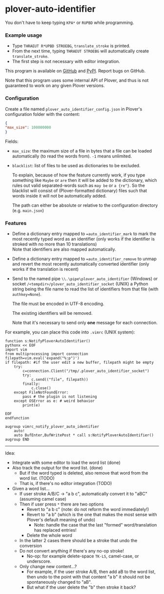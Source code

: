 # plover-auto-identifier
You don't have to keep typing `KPA*` or `RUPBD` while programming.

### Example usage

* Type `THRAEUT R*UPBD STROEBG`, `translate_stroke` is printed.
* From the next time, typing `THRAEUT STROEBG` will automatically create `translate_stroke`.
* The first step is not necessary with editor integration.

This program is available on [GitHub](https://github.com/user202729/plover_auto_identifier) 
and [PyPI](https://pypi.org/project/plover-auto-identifier/). Report bugs on GitHub.

Note that this program uses some internal API of Plover, and thus is not guaranteed to work
on any given Plover versions.

### Configuration

Create a file named `plover_auto_identifier_config.json` in Plover's configuration folder
with the content:

```json
{
"max_size": 100000000
}
```

Fields:

* `max_size`: the maximum size of a file in bytes that a file can be loaded automatically
(to read the words from). `-1` means unlimited.
* `blacklist`: list of files to be used as dictionaries to be excluded.

	To explain, because of how the feature currently work, if you type something like `Maybe` or `are` then it will be added
	to the dictionary, which rules out valid separated-words such as `may be` or `a {re^}`. So the blacklist
	will consist of (Plover-formatted dictionary) files such that words inside it will not be automatically added.

	The path can either be absolute or relative to the configuration directory (e.g. `main.json`)

### Features

* Define a dictionary entry mapped to `=auto_identifier_mark` to mark the most recently typed
word as an identifier
(only works if the identifier is stroked with no more than 10 translations)  
Note that identifiers are also mapped automatically.
* Define a dictionary entry mapped to `=auto_identifier_remove` to unmap and revert the most recently
automatically converted identifier (only works if the translation is recent)
* Send to the named pipe `\\.\pipe\plover_auto_identifier` (Windows) or
socket `/<tempdir>/plover_auto_identifier_socket` (UNIX) a Python string
being the file name to read the list of identifiers from that file (with `authkey=None`).

	The file must be encoded in UTF-8 encoding.

	The existing identifiers will be removed.

	Note that it's necessary to send only **one** message for each connection.

For example, you can place this code into `.vimrc` (UNIX system):

```vim
function s:NotifyPloverAutoIdentifier()
pythonx << EOF
import vim
from multiprocessing import connection
filepath=vim.eval('expand("%:p")')
if filepath: #if the user edit a new buffer, filepath might be empty
	try:
		c=connection.Client("/tmp/.plover_auto_identifier_socket")
		try:
			c.send(("file", filepath))
		finally:
			c.close()
	except FileNotFoundError:
		pass # the plugin is not listening
	except OSError as e: # weird behavior
		print(e)
		
EOF
endfunction

augroup vimrc_notify_plover_auto_identifier
	auto!
	auto BufEnter,BufWritePost * call s:NotifyPloverAutoIdentifier()
augroup END
```

------

Idea:

* Integrate with some editor to load the word list (done)
* Also track the output for the word list. (done)
   * But if the word typed is deleted, also remove that word from the word list. (TODO)
   * That is, if there's no editor integration (TODO)
* Given a word list...
   * If user stroke A/B/C -> "a b c", automatically convert it to "aBC" (assuming camel case)
   * Then if user press `*` there are two options
      * Revert to "a b c" (note: do not reform the word immediately!)
      * Revert to "a b" (which is the one that makes the most sense with Plover's default meaning of undo)
         * Note: handle the case that the last "formed" word/translation has replaced entries!
      * Delete the whole word
   * In the latter 2 cases there should be a stroke that undo the conversion
   * Do not convert anything if there's any no-op stroke!
      * No-op: for example delete-space `TK-LS`, camel-case, or underscore.
   * Only change new content...?
      * For example, if the user stroke A/B, then add aB to the word list,
        then undo to the point with that content "a b" it should not be spontaneously changed to "aB".
      * But what if the user delete the "b" then stroke it back?
